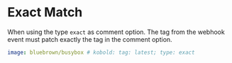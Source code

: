 # Exact Match

When using the type `exact` as comment option. The tag from the webhook event
must patch exactly the tag in the comment option.

```yaml
image: bluebrown/busybox # kobold: tag: latest; type: exact
```
